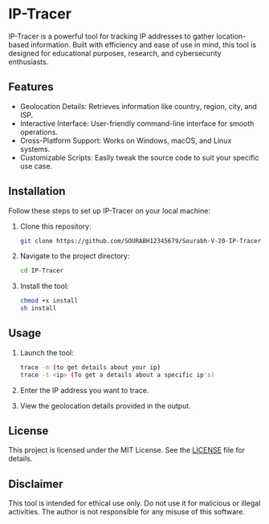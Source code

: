 # IP-Tracer
IP-Tracer is a powerful tool for tracking IP addresses to gather location-based information. Built with efficiency and ease of use in mind, this tool is designed for educational purposes, research, and cybersecurity enthusiasts.

## Features
- Geolocation Details: Retrieves information like country, region, city, and ISP.
- Interactive Interface: User-friendly command-line interface for smooth operations.
- Cross-Platform Support: Works on Windows, macOS, and Linux systems.
- Customizable Scripts: Easily tweak the source code to suit your specific use case.

## Installation
Follow these steps to set up IP-Tracer on your local machine:

1. Clone this repository:
   ```bash
   git clone https://github.com/SOURABH12345679/Sourabh-V-20-IP-Tracer.git
   ```

2. Navigate to the project directory:
   ```bash
   cd IP-Tracer
   ```

3. Install the tool:
   ```bash
   chmod +x install
   sh install
   ```

## Usage
1. Launch the tool:
   ```bash
   trace -m (to get details about your ip)
   trace -t <ip> (To get a details about a specific ip's)
   ```
   
2. Enter the IP address you want to trace.

3. View the geolocation details provided in the output.

## License
This project is licensed under the MIT License. See the [LICENSE](LICENSE) file for details.

## Disclaimer
This tool is intended for ethical use only. Do not use it for malicious or illegal activities. The author is not responsible for any misuse of this software.
